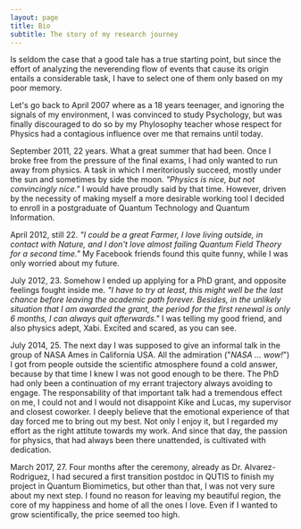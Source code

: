 ```yaml
---
layout: page
title: Bio
subtitle: The story of my research journey 
---
```


Is seldom the case that a good tale has a true starting point, but since the effort of analyzing the neverending flow of events that cause its origin entails a considerable task, I have to select one of them only based on my poor memory.

Let's go back to April 2007 where as a 18 years teenager, and ignoring the signals of my environment, I was convinced to study Psychology, but was finally discouraged to do so by my Phylosophy teacher whose respect for Physics had a contagious influence over me that remains until today. 

September 2011, 22 years. What a great summer that had been. Once I broke free from the pressure of the final exams, I had only wanted to run away from physics. A task in which I meritoriously succeed, mostly under the sun and sometimes by side the moon. _"Physics is nice, but not convincingly nice."_ I would have proudly said by that time. However, driven by the necessity of making myself a more desirable working tool I decided to enroll in a postgraduate of Quantum Technology and Quantum Information.

April 2012, still 22. _"I could be a great Farmer, I love living outside, in contact with Nature, and I don't love almost failing Quantum Field Theory for a second time."_ My Facebook friends found this quite funny, while I was only worried about my future.

July 2012, 23. Somehow I ended up applying for a PhD grant, and opposite feelings fought inside me. _"I have to try at least, this might well be the last chance before leaving the academic path forever. Besides, in the unlikely situation that I am awarded the grant, the period for the first renewal is only 6 months, I can always quit afterwards."_ I was telling my good friend, and also physics adept, Xabi. Excited and scared, as you can see.

July 2014, 25. The next day I was supposed to give an informal talk in the group of NASA Ames in California USA. All the admiration ("_NASA ... wow!_") I got from people outside the scientific atmosphere found a cold answer, because by that time I knew I was not good enough to be there. The PhD had only been a continuation of my errant trajectory always avoiding to engage. The responsability of that important talk had a tremendous effect on me, I could not and I would not disappoint Kike and Lucas, my supervisor and closest coworker. I deeply believe that the emotional experience of that day forced me to bring out my best. Not only I enjoy it, but I regarded my effort as the right attitute towards my work. And since that day, the passion for physics, that had always been there unattended, is cultivated with dedication.

March 2017, 27. Four months after the ceremony, already as Dr. Alvarez-Rodriguez, I had secured a first transition postdoc in QUTIS to finish my project in Quantum Biomimetics, but other than that, I was not very sure about my next step. I found no reason for leaving my beautiful region, the core of my happiness and home of all the ones I love. Even if I wanted to grow scientifically, the price seemed too high. 
